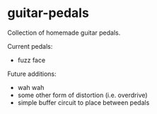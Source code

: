 # guitar-pedals
Collection of homemade guitar pedals.

Current pedals:
- fuzz face

Future additions:
- wah wah
- some other form of distortion (i.e. overdrive)
- simple buffer circuit to place between pedals
